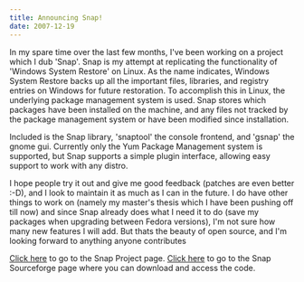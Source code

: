 ```yaml
---
title: Announcing Snap!
date: 2007-12-19
---
```


In my spare time over the last few months, I've been working on a project which I dub 'Snap'. Snap is my attempt at replicating the functionality of 'Windows System Restore' on Linux. As the name indicates, Windows System Restore backs up all the important files, libraries, and registry entries on Windows for future restoration. To accomplish this in Linux, the underlying package management system is used. Snap stores which packages have been installed on the machine, and any files not tracked by the package management system or have been modified since installation.

Included is the Snap library, 'snaptool' the console frontend, and 'gsnap' the gnome gui. Currently only the Yum Package Management system is supported, but Snap supports a simple plugin interface, allowing easy support to work with any distro. 

I hope people try it out and give me good feedback (patches are even better :-D), and I look to maintain it as much as I can in the future. I do have other things to work on (namely my master's thesis which I have been pushing off till now) and since Snap already does what I need it to do (save my packages when upgrading between Fedora versions), I'm not sure how many new features I will add. But thats the beauty of open source, and I'm looking forward to anything anyone contributes

<a href="http://morsi.org/projects/snap">Click here</a> to go to the Snap Project page.
<a href="https://sourceforge.net/projects/snapshotter/">Click here</a> to go to the Snap Sourceforge page where you can download and access the code.
